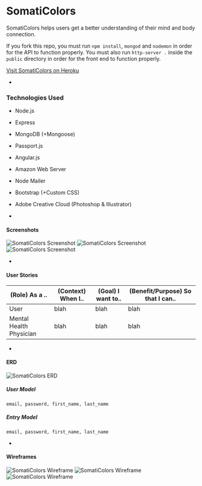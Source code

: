 # SomatiColors 

SomatiColors helps users get a better understanding of their mind and body connection.

If you fork this repo, you must run `npm install`, `mongod` and `nodemon` in order for the API to function properly. You must also run `http-server .` inside the `public` directory in order for the front end to function properly.

[ Visit SomatiColors on Heroku ](http://somaticolors.herokuapp.com/)

-

### Technologies Used

* Node.js

* Express

* MongoDB (+Mongoose)

* Passport.js

* Angular.js

* Amazon Web Server

* Node Mailer

* Bootstrap (+Custom CSS)

* Adobe Creative Cloud (Photoshop & Illustrator)

-

#### Screenshots

![ SomatiColors Screenshot ](readme/landing.png)
![ SomatiColors Screenshot ](readme/timeline.png)
![ SomatiColors Screenshot ](readme/settings.png)

-

#### User Stories

| (Role) As a .. | (Context) When I.. | (Goal) I want to.. | (Benefit/Purpose) So that I can.. |
|----------------|--------------------|--------------------|-----------------------------------|
| User | blah | blah | blah |
| Mental Health Physician | blah | blah | blah |

-

#### ERD

![ SomatiColors ERD ](readme/erd.jpg)

##### User Model
``` email, password, first_name, last_name ```

##### Entry Model
``` email, password, first_name, last_name ```

-

#### Wireframes

![ SomatiColors Wireframe ](readme/wf01.png)
![ SomatiColors Wireframe ](readme/wf02.png)
![ SomatiColors Wireframe ](readme/wf03.png)
